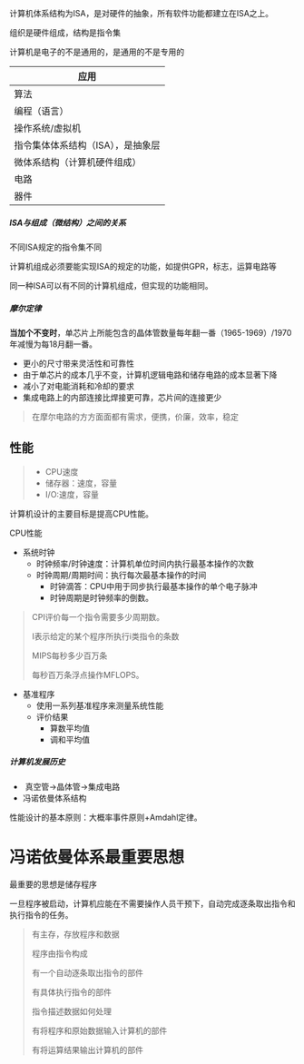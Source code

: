 计算机体系结构为ISA，是对硬件的抽象，所有软件功能都建立在ISA之上。

组织是硬件组成，结构是指令集

计算机是电子的不是通用的，是通用的不是专用的

| 应用                              |
| --------------------------------- |
| 算法                              |
| 编程（语言）                      |
| 操作系统/虚拟机                   |
| 指令集体体系结构（ISA），是抽象层 |
| 微体系结构（计算机硬件组成）      |
| 电路                              |
| 器件                              |

##### ISA与组成（微结构）之间的关系

不同ISA规定的指令集不同

计算机组成必须要能实现ISA的规定的功能，如提供GPR，标志，运算电路等

同一种ISA可以有不同的计算机组成，但实现的功能相同。

##### 摩尔定律

**当加个不变时**，单芯片上所能包含的晶体管数量每年翻一番（1965-1969）/1970年减慢为每18月翻一番。

- 更小的尺寸带来灵活性和可靠性
- 由于单芯片的成本几乎不变，计算机逻辑电路和储存电路的成本显著下降
- 减小了对电能消耗和冷却的要求
- 集成电路上的内部连接比焊接更可靠，芯片间的连接更少

> 在摩尔电路的方方面面都有需求，便携，价廉，效率，稳定

## 性能

> - CPU速度
> - 储存器：速度，容量
> - I/O:速度，容量

计算机设计的主要目标是提高CPU性能。

CPU性能

- 系统时钟
  - 时钟频率/时钟速度：计算机单位时间内执行最基本操作的次数
  - 时钟周期/周期时间：执行每次最基本操作的时间
    - 时钟滴答：CPU中用于同步执行最基本操作的单个电子脉冲
    - 时钟周期是时钟频率的倒数。

> CPI评价每一个指令需要多少周期数。
>
> I表示给定的某个程序所执行i类指令的条数
>
> MIPS每秒多少百万条
>
> 每秒百万条浮点操作MFLOPS。

- 基准程序
  - 使用一系列基准程序来测量系统性能
  - 评价结果
    - 算数平均值
    - 调和平均值

##### 计算机发展历史

- ​	真空管->晶体管->集成电路
- 冯诺依曼体系结构

性能设计的基本原则：大概率事件原则+Amdahl定律。

# 冯诺依曼体系最重要思想

最重要的思想是储存程序

一旦程序被启动，计算机应能在不需要操作人员干预下，自动完成逐条取出指令和执行指令的任务。

> 有主存，存放程序和数据
>
> 程序由指令构成
>
> 有一个自动逐条取出指令的部件
>
> 有具体执行指令的部件
>
> 指令描述数据如何处理
>
> 有将程序和原始数据输入计算机的部件
>
> 有将运算结果输出计算机的部件